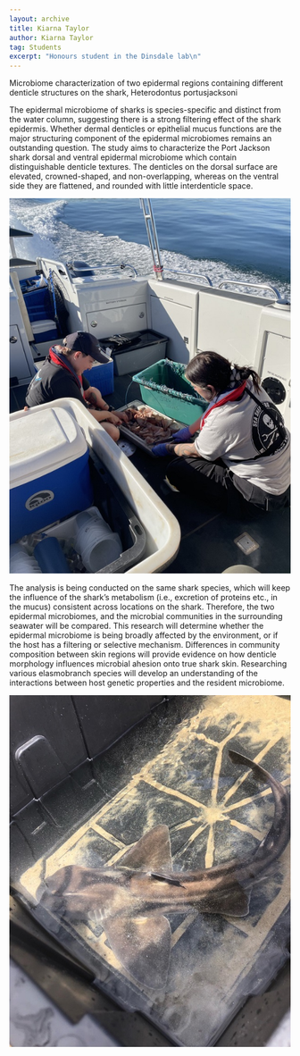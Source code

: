 ```yaml
---
layout: archive
title: Kiarna Taylor
author: Kiarna Taylor
tag: Students
excerpt: "Honours student in the Dinsdale lab\n"
---
```


Microbiome characterization of two epidermal regions containing different denticle structures on the shark, Heterodontus portusjacksoni 

The epidermal microbiome of sharks is species-specific and distinct from the water column, suggesting there is a strong filtering effect of the shark epidermis. Whether dermal denticles or epithelial mucus functions are the major structuring component of the epidermal microbiomes remains an outstanding question. The study aims to characterize the Port Jackson shark dorsal and ventral epidermal microbiome which contain distinguishable denticle textures. The denticles on the dorsal surface are elevated, crowned-shaped, and non-overlapping, whereas on the ventral side they are flattened, and rounded with little interdenticle space. 

![](/assets/images/kiarna2.jpeg)

The analysis is being conducted on the same shark species, which will keep the influence of the shark’s metabolism (i.e., excretion of proteins etc., in the mucus) consistent across locations on the shark. Therefore, the two epidermal microbiomes, and the microbial communities in the surrounding seawater will be compared. This research will determine whether the epidermal microbiome is being broadly affected by the environment, or if the host has a filtering or selective mechanism. Differences in community composition between skin regions will provide evidence on how denticle morphology influences microbial ahesion onto true shark skin. Researching various elasmobranch species will develop an understanding of the interactions between host genetic properties and the resident microbiome.

![](/assets/images/kiarna1.jpeg)

